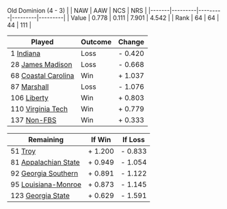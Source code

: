 Old Dominion (4 - 3)
|       |   NAW   |   AAW   |   NCS   |   NRS   |
|-------|---------|---------|---------|---------|
| Value |   0.778 |   0.111 |   7.901 |   4.542 |
| Rank  |      64 |      64 |      44 |     111 |

| Played                    | Outcome    |  Change  |
|---------------------------|------------|----------|
|   1 [Indiana               ](Indiana.md)| Loss       | -  0.420 |
|  28 [James Madison         ](JamesMadison.md)| Loss       | -  0.668 |
|  68 [Coastal Carolina      ](CoastalCarolina.md)| Win        | +  1.037 |
|  87 [Marshall              ](Marshall.md)| Loss       | -  1.076 |
| 106 [Liberty               ](Liberty.md)| Win        | +  0.803 |
| 110 [Virginia Tech         ](VirginiaTech.md)| Win        | +  0.779 |
| 137 [Non-FBS               ](NonFBS.md)| Win        | +  0.333 |

| Remaining                 |  If Win  |  If Loss |
|---------------------------|----------|----------|
|  51 [Troy                  ](Troy.md)| +  1.200 | -  0.833 |
|  81 [Appalachian State     ](AppalachianState.md)| +  0.949 | -  1.054 |
|  92 [Georgia Southern      ](GeorgiaSouthern.md)| +  0.891 | -  1.122 |
|  95 [Louisiana-Monroe      ](LouisianaMonroe.md)| +  0.873 | -  1.145 |
| 123 [Georgia State         ](GeorgiaState.md)| +  0.629 | -  1.591 |

